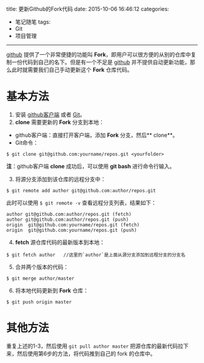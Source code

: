 title: 更新Github的Fork代码
date: 2015-10-06 16:46:12
categories:
  - 笔记随笔
tags:
  - Git
  - 项目管理
---
[github](https://github.com/) 提供了一个非常便捷的功能叫 **Fork**，即用户可以很方便的从别的仓库中复制一份代码到自己的名下。但是有一个不足是 [github](https://github.com/) 并不提供自动更新功能，那么此时就需要我们自己手动更新这个 **Fork** 仓库代码。

# 基本方法
1. 安装 [github客户端](https://desktop.github.com/) 或者 [Git](http://www.git-scm.com/download/)。
2. **clone** 需要更新的 **Fork** 分支到本地：
 - github客户端：直接打开客户端，添加 **Fork** 分支，然后** clone**。
 - Git命令：
  ```
  $ git clone git@github.com:yourname/repos.git <yourfolder>
  ```
 **注**：github客户端 **clone** 成功后，可以使用 **git bash** 进行命令行输入。

3. 将源分支添加到该仓库的远程分支中：
 ```
 $ git remote add author git@github.com:author/repos.git
 ```
 此时可以使用 `$ git remote -v` 查看远程分支列表，结果如下：
 ```
 author git@github.com:author/repos.git (fetch)
 author git@github.com:author/repos.git (push)
 origin  git@github.com:yourname/repos.git (fetch)
 origin  git@github.com:yourname/repos.git (push)
 ```

4. **fetch** 源仓库代码的最新版本到本地：
```
$ git fetch author   //这里的`author`是上面从源分支添加到远程分支的分支名
```

5. 合并两个版本的代码：
```
$ git merge author/master
```

6. 将本地代码更新到 **Fork** 仓库：
```
$ git push origin master
```

# 其他方法
重复上述的1-3，然后使用 `git pull author master` 把源仓库的最新代码拉下来，然后使用第6步的方法，将代码推到自己的 fork 的仓库中。